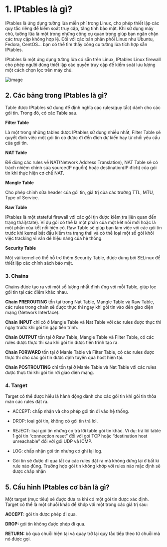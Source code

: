 # 1. IPtables là gì?

IPtables là ứng dụng tường lửa miễn phí trong Linux, cho phép thiết lập các quy tắc riêng để kiểm soát truy cập, tăng tính bảo mật. Khi sử dụng máy chủ, tường lửa là một trong những công cụ quan trọng giúp bạn ngăn chặn các truy cập không hợp lệ. Đối với các bản phân phối Linux như Ubuntu, Fedora, CentOS… bạn có thể tìm thấy công cụ tường lửa tích hợp sẵn IPtables.

IPtables là một ứng dụng tường lửa có sẵn trên Linux, IPtables Linux firewall cho phép người dùng thiết lập các quyền truy cập để kiểm soát lưu lượng một cách chọn lọc trên máy chủ.

![image](https://user-images.githubusercontent.com/62273292/167060805-5383f22f-6d35-4944-a83a-bcadb7caec01.png)

## 2. Các bảng trong IPtables là gì?

Table được IPtables sử dụng để định nghĩa các rules(quy tắc) dành cho các gói tin. Trong đó, có các Table sau. 

**Filter Table**

Là một trong những tables được IPtables sử dụng nhiều nhất, Filter Table sẽ quyết định việc một gói tin có được đi đến đích dự kiến hay từ chối yêu cầu của gói tin.

**NAT Table**

Để dùng các rules về NAT(Network Address Translation), NAT Table sẽ có trách nhiệm chỉnh sửa source(IP nguồn) hoặc destination(IP đích) của gói tin khi thực hiện cơ chế NAT.

**Mangle Table**

Cho phép chỉnh sửa header của gói tin, giá trị của các trường TTL, MTU, Type of Service.

**Raw Table**

IPtables là một stateful firewall với các gói tin được kiểm tra liên quan đến trạng thái(state). Ví dụ gói có thể là một phần của một kết nối mới hoặc là một phần của kết nối hiện có. Raw Table sẽ giúp bạn làm việc với các gói tin trước khi kernel bắt đầu kiểm tra trạng thái và có thể loại một số gói khỏi việc tracking vì vấn đề hiệu năng của hệ thống.

**Security Table**

Một vài kernel có thể hỗ trợ thêm Security Table, được dùng bởi SELinux để thiết lập các chính sách bảo mật.

### 3. Chains
Chains được tạo ra với một số lượng nhất định ứng với mỗi Table, giúp lọc gói tin tại các điểm khác nhau.

**Chain PREROUTING** tồn tại trong Nat Table, Mangle Table và Raw Table, các rules trong chain sẽ được thực thi ngay khi gói tin vào đến giao diện mạng (Network Interface).

**Chain INPUT** chỉ có ở Mangle Table và Nat Table với các rules được thực thi ngay trước khi gói tin gặp tiến trình.

**Chain OUTPUT** tồn tại ở Raw Table, Mangle Table và Filter Table, có các rules được thực thi sau khi gói tin được tiến trình tạo ra.

**Chain FORWARD** tồn tại ở Manle Table và Filter Table, có các rules được thực thi cho các gói tin được định tuyến qua host hiện tại.

**Chain POSTROUTING** chỉ tồn tại ở Manle Table và Nat Table với các rules được thực thi khi gói tin rời giao diện mạng.


### 4. Target

Target có thể được hiểu là hành động dành cho các gói tin khi gói tin thỏa mãn các rules đặt ra.

- ACCEPT: chấp nhận và cho phép gói tin đi vào hệ thống.

- DROP: loại gói tin, không có gói tin trả lời.

- REJECT: loại gói tin những có trả lời table gói tin khác. Ví dụ: trả lời table 1 gói tin “connection reset” đối với gói TCP hoặc “destination host unreachable” đối với gói UDP và ICMP.

- LOG: chấp nhận gói tin nhưng có ghi lại log.

- Gói tin sẽ được đi qua tất cả các rules đặt ra mà không dừng lại ở bất kì rule nào đúng. Trường hợp gói tin không khớp với rules nào mặc định sẽ được chấp nhận

## 5. Cấu hình IPtables cơ bản là gì?

Một target (mục tiêu) sẽ được đưa ra khi có một gói tin được xác định. Target có thể là một chuỗi khác để khớp với một trong các giá trị sau:


**ACCEPT**: gói tin được phép đi qua.

**DROP:** gói tin không được phép đi qua.

**RETURN:** bỏ qua chuỗi hiện tại và quay trở lại quy tắc tiếp theo từ chuỗi mà nó được gọi.
